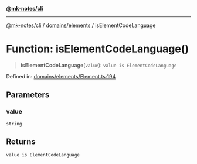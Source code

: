 [**@mk-notes/cli**](../../../README.md)

***

[@mk-notes/cli](../../../README.md) / [domains/elements](../README.md) / isElementCodeLanguage

# Function: isElementCodeLanguage()

> **isElementCodeLanguage**(`value`): `value is ElementCodeLanguage`

Defined in: [domains/elements/Element.ts:194](https://github.com/Myastr0/mk-notes/blob/184ba57922923e2636b5be8eb72e467e76933ed9/src/domains/elements/Element.ts#L194)

## Parameters

### value

`string`

## Returns

`value is ElementCodeLanguage`
